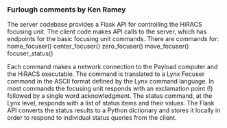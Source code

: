 ### Furlough comments by Ken Ramey
The server codebase provides a Flask API for controlling the HiRACS focusing unit. The client code
makes API calls to the server, which has endpoints for the basic focusing unit commands. There are
commands for:
    home_focuser()
    center_focuser()
    zero_focuser()
    move_focuser()
    focuser_status()

Each command makes a network connection to the Payload computer and the HiRACS executable. The command
is translated to a Lynx Focuser command in the ASCII format defined by the Lynx command language. In most
commands the focusing unit responds with an exclamation point (!) followed by a single word acknowledgment.
The status command, at the Lynx level, responds with a list of status items and their values. The Flask API
converts the status results to a Python dictionary and stores it locally in order to respond to individual
status queries from the client.
